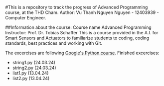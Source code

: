 #This is a repository to track the progress of Advanced Programming course, at the THD Cham.
Author: Vu Thanh Nguyen Nguyen - 12403939 - Computer Engineer.

##Information about the course:
Course name Advanced Programming
Instructor: Prof. Dr. Tobias Schaffer
This is a course provided in the A.I. for Smart Sensors and Actuators to familiarize students to coding, coding standards, best practices and working with Git.



The excercises are following [Google's Python course](https://developers.google.com/edu/python/).
Finished excercises:
- string1.py (24.03.24)
- string2.py (24.03.24)
- list1.py (13.04.24)
- list2.py (13.04.24)
